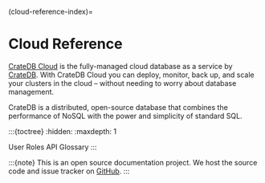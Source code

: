 (cloud-reference-index)=

# Cloud Reference

[CrateDB Cloud](https://crate.io/products/cratedb-cloud/) is the fully-managed cloud database as a service by [CrateDB](https://cratedb.com/product). With CrateDB Cloud you can deploy, monitor, back up, and scale your
clusters in the cloud – without needing to worry about database management.

CrateDB is a distributed, open-source database that combines the performance of
NoSQL with the power and simplicity of standard SQL.

:::{toctree}
:hidden:
:maxdepth: 1

User Roles <user-roles>
API <api>
Glossary <glossary>
:::

:::{note}
This is an open source documentation project. We host the source code and
issue tracker on [GitHub](https://github.com/crate/cloud-docs/).
:::
